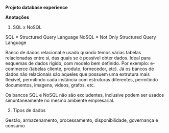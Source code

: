 **Projeto database experience**

**Anotações**

1. SQL x NoSQL

SQL = Structured Query Language
NoSQL = Not Only Structured Query Language

Banco de dados relacional é usado quando temos várias tabelas relacionadas entre si, das quais se é possível obter dados. Ideal para esquemas de dados rígido, com modelo bem definido. Por exemplo: e-commerce (tabelas cliente, produto, fornecedor, etc). Já os bancos de dados não relacionais são aqueles que possuem uma extrutura mais flexível, permitindo cada instância com estruturas diferentes, permitindo documentos, imagens, vídeos, grafos, etc. 

Os bancos SQL e NoSQL não são excludentes, inclusive podem ser usados simuntaneamente no mesmo ambiente empresarial.


2. Tipos de dados




Gestão, armazenamento, processamento, disponibilidade, governança e consumo 


